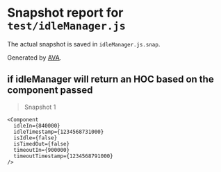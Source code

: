 # Snapshot report for `test/idleManager.js`

The actual snapshot is saved in `idleManager.js.snap`.

Generated by [AVA](https://ava.li).

## if idleManager will return an HOC based on the component passed

> Snapshot 1

    <Component
      idleIn={840000}
      idleTimestamp={1234568731000}
      isIdle={false}
      isTimedOut={false}
      timeoutIn={900000}
      timeoutTimestamp={1234568791000}
    />
